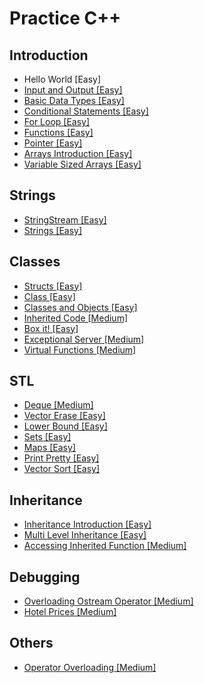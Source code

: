 # Practice C++

## Introduction
- Hello World [Easy]
- [Input and Output [Easy]](https://github.com/JoanaMota/MyHackerRank/blob/main/Cpp/Introduction/input_output.cpp)
- [Basic Data Types [Easy]](https://github.com/JoanaMota/MyHackerRank/blob/main/Cpp/Introduction/basic_data_types.cpp)
- [Conditional Statements [Easy]](https://github.com/JoanaMota/MyHackerRank/blob/main/Cpp/Introduction/conditional_statements.cpp)
- [For Loop [Easy]](https://github.com/JoanaMota/MyHackerRank/blob/main/Cpp/Introduction/for_loop.cpp)
- [Functions [Easy]](https://github.com/JoanaMota/MyHackerRank/blob/main/Cpp/Introduction/functions.cpp)
- [Pointer [Easy]](https://github.com/JoanaMota/MyHackerRank/blob/main/Cpp/Introduction/pointer.cpp)
- [Arrays Introduction [Easy]](https://github.com/JoanaMota/MyHackerRank/blob/main/Cpp/Introduction/arrays_intro.cpp)
- [Variable Sized Arrays [Easy]](https://github.com/JoanaMota/MyHackerRank/blob/main/Cpp/Introduction/variable_sized_arrays.cpp)

## Strings
- [StringStream [Easy]](https://github.com/JoanaMota/MyHackerRank/blob/main/Cpp/Strings/string_stream.cpp)
- [Strings [Easy]](https://github.com/JoanaMota/MyHackerRank/blob/main/Cpp/Strings/strings.cpp)

## Classes
- [Structs [Easy]](https://github.com/JoanaMota/MyHackerRank/blob/main/Cpp/Classes/structs.cpp)
- [Class [Easy]](https://github.com/JoanaMota/MyHackerRank/blob/main/Cpp/Classes/class.cpp)
- [Classes and Objects [Easy]](https://github.com/JoanaMota/MyHackerRank/blob/main/Cpp/Classes/classes_and_objects.cpp)
- [Inherited Code [Medium]](https://github.com/JoanaMota/MyHackerRank/blob/main/Cpp/Classes/inherited_code.cpp)
- [Box it! [Easy]](https://github.com/JoanaMota/MyHackerRank/blob/main/Cpp/Classes/box_it.cpp)
- [Exceptional Server [Medium]](https://github.com/JoanaMota/MyHackerRank/blob/main/Cpp/Classes/exceptional_server.cpp)
- [Virtual Functions [Medium]](https://github.com/JoanaMota/MyHackerRank/blob/main/Cpp/Classes/virtual_functions.cpp)

## STL
- [Deque [Medium]](https://github.com/JoanaMota/MyHackerRank/blob/main/Cpp/STL/deque.cpp)
- [Vector Erase [Easy]](https://github.com/JoanaMota/MyHackerRank/blob/main/Cpp/STL/vector_erase.cpp)
- [Lower Bound [Easy]](https://github.com/JoanaMota/MyHackerRank/blob/main/Cpp/STL/lower_bound.cpp)
- [Sets [Easy]](https://github.com/JoanaMota/MyHackerRank/blob/main/Cpp/STL/sets.cpp)
- [Maps [Easy]](https://github.com/JoanaMota/MyHackerRank/blob/main/Cpp/STL/maps.cpp)
- [Print Pretty [Easy]](https://github.com/JoanaMota/MyHackerRank/blob/main/Cpp/STL/print_pretty.cpp)
- [Vector Sort [Easy]](https://github.com/JoanaMota/MyHackerRank/blob/main/Cpp/STL/vector_sort.cpp)

## Inheritance
- [Inheritance Introduction [Easy]](https://github.com/JoanaMota/MyHackerRank/blob/main/Cpp/Inheritance/inheritance_intro.cpp)
- [Multi Level Inheritance [Easy]](https://github.com/JoanaMota/MyHackerRank/blob/main/Cpp/Inheritance/multi_level_inheritance.cpp)
- [Accessing Inherited Function [Medium]](https://github.com/JoanaMota/MyHackerRank/blob/main/Cpp/Inheritance/accessing_inherited_functions.cpp)

## Debugging
- [Overloading Ostream Operator [Medium]](https://github.com/JoanaMota/MyHackerRank/blob/main/Cpp/Debugging/overloading_ostream_operator.cpp)
- [Hotel Prices [Medium]](https://github.com/JoanaMota/MyHackerRank/blob/main/Cpp/Debugging/hotel_prices.cpp)

## Others
- [Operator Overloading [Medium]](https://github.com/JoanaMota/MyHackerRank/blob/main/Cpp/Others/operator_overloading.cpp)